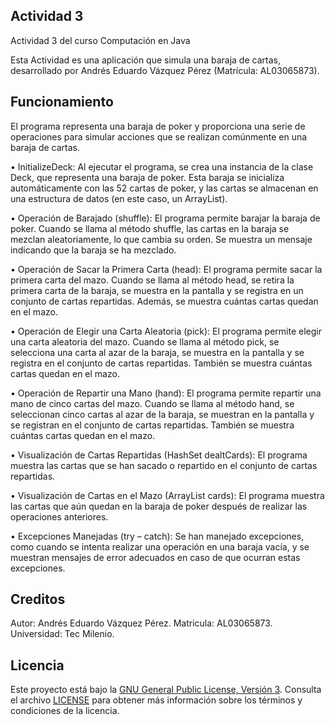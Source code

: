 ## Actividad 3
Actividad 3 del curso Computación en Java

Esta Actividad es una aplicación que simula una baraja de cartas, desarrollado por Andrés Eduardo Vázquez Pérez (Matrícula: AL03065873).

## Funcionamiento

El programa representa una baraja de poker y proporciona una serie de operaciones para simular acciones que se realizan comúnmente en una baraja de cartas.

•	InitializeDeck: Al ejecutar el programa, se crea una instancia de la clase Deck, que representa una baraja de poker. Esta baraja se inicializa automáticamente con las 52 cartas de poker, y las cartas se almacenan en una estructura de datos (en este caso, un ArrayList<Card>).

•	Operación de Barajado (shuffle): El programa permite barajar la baraja de poker. Cuando se llama al método shuffle, las cartas en la baraja se mezclan aleatoriamente, lo que cambia su orden. Se muestra un mensaje indicando que la baraja se ha mezclado.

•	Operación de Sacar la Primera Carta (head): El programa permite sacar la primera carta del mazo. Cuando se llama al método head, se retira la primera carta de la baraja, se muestra en la pantalla y se registra en un conjunto de cartas repartidas. Además, se muestra cuántas cartas quedan en el mazo.

•	Operación de Elegir una Carta Aleatoria (pick): El programa permite elegir una carta aleatoria del mazo. Cuando se llama al método pick, se selecciona una carta al azar de la baraja, se muestra en la pantalla y se registra en el conjunto de cartas repartidas. También se muestra cuántas cartas quedan en el mazo.

•	Operación de Repartir una Mano (hand): El programa permite repartir una mano de cinco cartas del mazo. Cuando se llama al método hand, se seleccionan cinco cartas al azar de la baraja, se muestran en la pantalla y se registran en el conjunto de cartas repartidas. También se muestra cuántas cartas quedan en el mazo.

•	Visualización de Cartas Repartidas (HashSet<Card> dealtCards): El programa muestra las cartas que se han sacado o repartido en el conjunto de cartas repartidas.

•	Visualización de Cartas en el Mazo (ArrayList<Card> cards): El programa muestra las cartas que aún quedan en la baraja de poker después de realizar las operaciones anteriores.

•	Excepciones Manejadas (try – catch): Se han manejado excepciones, como cuando se intenta realizar una operación en una baraja vacía, y se muestran mensajes de error adecuados en caso de que ocurran estas excepciones.

## Creditos
Autor: Andrés Eduardo Vázquez Pérez.
Matricula: AL03065873.
Universidad: Tec Milenio.

## Licencia
Este proyecto está bajo la [GNU General Public License, Versión 3](LICENSE). Consulta el archivo [LICENSE](LICENSE) para obtener más información sobre los términos y condiciones de la licencia.
